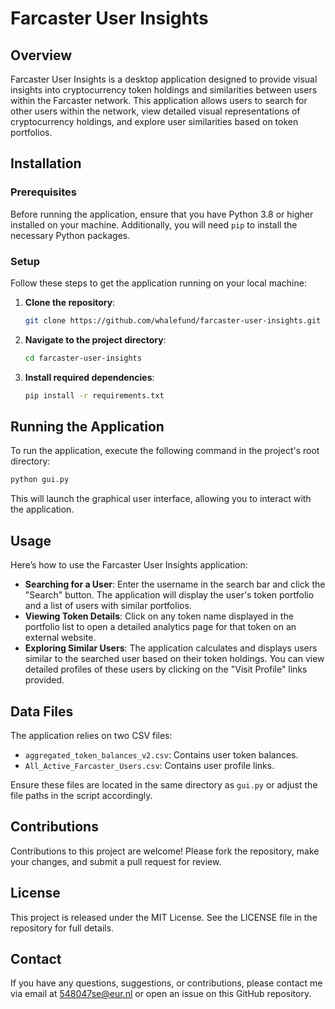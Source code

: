 
# Farcaster User Insights

## Overview
Farcaster User Insights is a desktop application designed to provide visual insights into cryptocurrency token holdings and similarities between users within the Farcaster network. This application allows users to search for other users within the network, view detailed visual representations of cryptocurrency holdings, and explore user similarities based on token portfolios.

## Installation

### Prerequisites
Before running the application, ensure that you have Python 3.8 or higher installed on your machine. Additionally, you will need `pip` to install the necessary Python packages.

### Setup
Follow these steps to get the application running on your local machine:

1. **Clone the repository**:
   ```bash
   git clone https://github.com/whalefund/farcaster-user-insights.git
   ```
2. **Navigate to the project directory**:
   ```bash
   cd farcaster-user-insights
   ```
3. **Install required dependencies**:
   ```bash
   pip install -r requirements.txt
   ```

## Running the Application
To run the application, execute the following command in the project's root directory:
```bash
python gui.py
```
This will launch the graphical user interface, allowing you to interact with the application.

## Usage
Here’s how to use the Farcaster User Insights application:

- **Searching for a User**: Enter the username in the search bar and click the "Search" button. The application will display the user's token portfolio and a list of users with similar portfolios.
- **Viewing Token Details**: Click on any token name displayed in the portfolio list to open a detailed analytics page for that token on an external website.
- **Exploring Similar Users**: The application calculates and displays users similar to the searched user based on their token holdings. You can view detailed profiles of these users by clicking on the "Visit Profile" links provided.

## Data Files
The application relies on two CSV files:
- `aggregated_token_balances_v2.csv`: Contains user token balances.
- `All_Active_Farcaster_Users.csv`: Contains user profile links.

Ensure these files are located in the same directory as `gui.py` or adjust the file paths in the script accordingly.

## Contributions
Contributions to this project are welcome! Please fork the repository, make your changes, and submit a pull request for review.

## License
This project is released under the MIT License. See the LICENSE file in the repository for full details.

## Contact
If you have any questions, suggestions, or contributions, please contact me via email at 548047se@eur.nl or open an issue on this GitHub repository.

